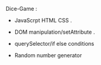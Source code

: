 Dice-Game :


- JavaScrpt HTML CSS .
  
- DOM manipulation/setAttribute .
  
- querySelector/if else conditions
  
- Random number generator




